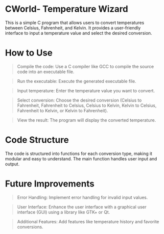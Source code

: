 # CWorld- Temperature Wizard
This is a simple C program that allows users to convert temperatures between Celsius, Fahrenheit, and Kelvin. It provides a user-friendly interface to input a temperature value and select the desired conversion.
# How to Use
>Compile the code: Use a C compiler like GCC to compile the source code into an executable file.

>Run the executable: Execute the generated executable file.

>Input temperature: Enter the temperature value you want to convert.

>Select conversion: Choose the desired conversion (Celsius to Fahrenheit, Fahrenheit to Celsius, Celsius to Kelvin, Kelvin to Celsius, Fahrenheit to Kelvin, or Kelvin to Fahrenheit).

>View the result: The program will display the converted temperature.

# Code Structure
The code is structured into functions for each conversion type, making it modular and easy to understand. The main function handles user input and output.

# Future Improvements
>Error Handling: Implement error handling for invalid input values.

>User Interface: Enhance the user interface with a graphical user interface (GUI) using a library like GTK+ or Qt.

>Additional Features: Add features like temperature history and favorite conversions.

